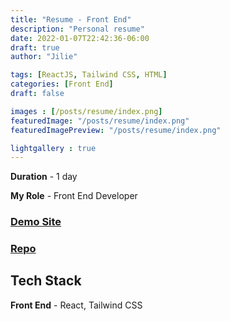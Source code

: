 ```yaml
---
title: "Resume - Front End"
description: "Personal resume"
date: 2022-01-07T22:42:36-06:00
draft: true
author: "Jilie"

tags: [ReactJS, Tailwind CSS, HTML]
categories: [Front End]
draft: false 

images : [/posts/resume/index.png]
featuredImage: "/posts/resume/index.png"
featuredImagePreview: "/posts/resume/index.png"

lightgallery : true
---
```


<!--more-->

**Duration** - 1 day

**My Role** - Front End Developer

### [Demo Site](https://zengjilie.github.io/resume/)
### [Repo](https://github.com/zengjilie/blog-fullstack)

## Tech Stack

**Front End** - React, Tailwind CSS
